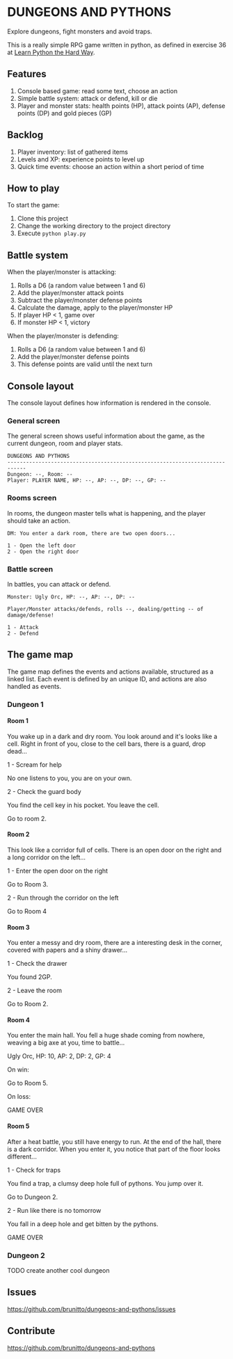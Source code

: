 # DUNGEONS AND PYTHONS

Explore dungeons, fight monsters and avoid traps.

This is a really simple RPG game written in python, as defined in exercise 36
at [Learn Python the Hard Way](https://learnpythonthehardway.org/book/ex36.html).

## Features

1. Console based game: read some text, choose an action
2. Simple battle system: attack or defend, kill or die
3. Player and monster stats: health points (HP), attack points (AP), defense
points (DP) and gold pieces (GP)

## Backlog

1. Player inventory: list of gathered items
2. Levels and XP: experience points to level up
3. Quick time events: choose an action within a short period of time

## How to play

To start the game:

1. Clone this project
2. Change the working directory to the project directory
3. Execute `python play.py`

## Battle system

When the player/monster is attacking:

1. Rolls a D6 (a random value between 1 and 6)
2. Add the player/monster attack points
3. Subtract the player/monster defense points
4. Calculate the damage, apply to the player/monster HP
5. If player HP < 1, game over
6. If monster HP < 1, victory

When the player/monster is defending:

1. Rolls a D6 (a random value between 1 and 6)
2. Add the player/monster defense points
3. This defense points are valid until the next turn

## Console layout

The console layout defines how information is rendered in the console.

### General screen

The general screen shows useful information about the game, as the current
dungeon, room and player stats.

    DUNGEONS AND PYTHONS
    ----------------------------------------------------------------------------
    Dungeon: --, Room: --
    Player: PLAYER NAME, HP: --, AP: --, DP: --, GP: --

### Rooms screen

In rooms, the dungeon master tells what is happening, and the player should
take an action.

    DM: You enter a dark room, there are two open doors...

    1 - Open the left door
    2 - Open the right door

### Battle screen

In battles, you can attack or defend.

    Monster: Ugly Orc, HP: --, AP: --, DP: --

    Player/Monster attacks/defends, rolls --, dealing/getting -- of damage/defense!

    1 - Attack
    2 - Defend

## The game map

The game map defines the events and actions available, structured as a linked
list. Each event is defined by an unique ID, and actions are also handled as
events.

### Dungeon 1

#### Room 1

You wake up in a dark and dry room. You look around and it's looks like a cell.
Right in front of you, close to the cell bars, there is a guard, drop dead...

1 - Scream for help

No one listens to you, you are on your own.

2 - Check the guard body

You find the cell key in his pocket. You leave the cell.

Go to room 2.

#### Room 2

This look like a corridor full of cells. There is an open door on the right and
a long corridor on the left...

1 - Enter the open door on the right

Go to Room 3.

2 - Run through the corridor on the left

Go to Room 4

#### Room 3

You enter a messy and dry room, there are a interesting desk in the corner,
covered with papers and a shiny drawer...

1 - Check the drawer

You found 2GP.

2 - Leave the room

Go to Room 2.

#### Room 4

You enter the main hall. You fell a huge shade coming from nowhere, weaving a
big axe at you, time to battle...

Ugly Orc, HP: 10, AP: 2, DP: 2, GP: 4

On win:

Go to Room 5.

On loss:

GAME OVER

#### Room 5

After a heat battle, you still have energy to run. At the end of the hall,
there is a dark corridor. When you enter it, you notice that part of the floor
looks different...

1 - Check for traps

You find a trap, a clumsy deep hole full of pythons. You jump over it.

Go to Dungeon 2.

2 - Run like there is no tomorrow

You fall in a deep hole and get bitten by the pythons.

GAME OVER

### Dungeon 2

TODO create another cool dungeon

## Issues

https://github.com/brunitto/dungeons-and-pythons/issues

## Contribute

https://github.com/brunitto/dungeons-and-pythons

